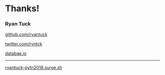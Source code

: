 # Thanks!

### Ryan Tuck

[github.com/ryantuck](https://github.com/ryantuck)

[twitter.com/ryntck](https://twitter.com/ryntck)

[databae.io](http://databae.io)

---

[ryantuck-pytn2018.surge.sh](http://ryantuck-pytn2018.surge.sh)
